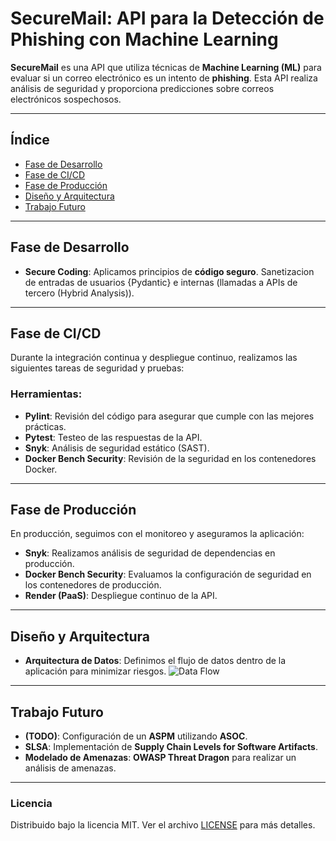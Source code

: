 # SecureMail: API para la Detección de Phishing con Machine Learning

**SecureMail** es una API que utiliza técnicas de **Machine Learning (ML)** para evaluar si un correo electrónico es un intento de **phishing**. Esta API realiza análisis de seguridad y proporciona predicciones sobre correos electrónicos sospechosos.

---

## Índice
- [Fase de Desarrollo](#fase-de-desarrollo)
- [Fase de CI/CD](#fase-de-cicd)
- [Fase de Producción](#fase-de-producción)
- [Diseño y Arquitectura](#diseño-y-arquitectura)
- [Trabajo Futuro](#trabajo-futuro)

---

## Fase de Desarrollo

- **Secure Coding**: Aplicamos principios de **código seguro**. Sanetizacion de entradas de usuarios {Pydantic} e internas (llamadas a APIs de tercero (Hybrid Analysis)).

---

## Fase de CI/CD

Durante la integración continua y despliegue continuo, realizamos las siguientes tareas de seguridad y pruebas:

### Herramientas:
- **Pylint**: Revisión del código para asegurar que cumple con las mejores prácticas.
- **Pytest**: Testeo de las respuestas de la API.
- **Snyk**: Análisis de seguridad estático (SAST).
- **Docker Bench Security**: Revisión de la seguridad en los contenedores Docker.

---

## Fase de Producción

En producción, seguimos con el monitoreo y aseguramos la aplicación:

- **Snyk**: Realizamos análisis de seguridad de dependencias en producción.
- **Docker Bench Security**: Evaluamos la configuración de seguridad en los contenedores de producción.
- **Render (PaaS)**: Despliegue continuo de la API.

---

## Diseño y Arquitectura

- **Arquitectura de Datos**: Definimos el flujo de datos dentro de la aplicación para minimizar riesgos.
   ![Data Flow](https://github.com/terracota19/SecureMail-Server/tree/main/images/dataflow.png)


---

## Trabajo Futuro

- **(TODO)**: Configuración de un **ASPM** utilizando **ASOC**.
- **SLSA**: Implementación de **Supply Chain Levels for Software Artifacts**.
- **Modelado de Amenazas**: **OWASP Threat Dragon** para realizar un análisis de amenazas.

---

### Licencia

Distribuido bajo la licencia MIT. Ver el archivo [LICENSE](./LICENSE) para más detalles.
